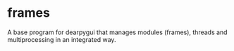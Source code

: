 # frames

A base program for dearpygui that manages modules (frames), threads and multiprocessing in an integrated way.